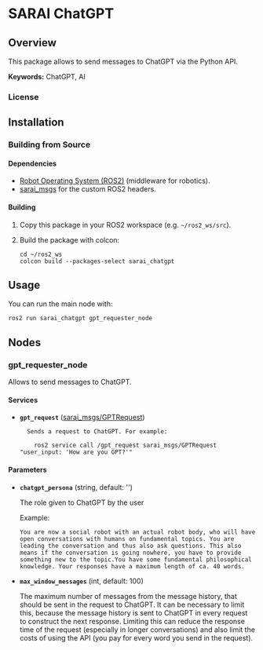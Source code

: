 # SARAI ChatGPT

## Overview

This package allows to send messages to ChatGPT via the Python API.

**Keywords:** ChatGPT, AI

### License

## Installation

### Building from Source

#### Dependencies

- [Robot Operating System (ROS2)](https://docs.ros.org/en/humble/index.html) (middleware for robotics).
- [sarai_msgs](https://gitlab.kit.edu/kit/iar/sarai/software/ros2/sarai-standalone/sarai_msgs) for the custom ROS2 headers.

#### Building

1) Copy this package in your ROS2 workspace (e.g. `~/ros2_ws/src`).

2) Build the package with colcon:
    ```
    cd ~/ros2_ws
    colcon build --packages-select sarai_chatgpt
    ```

## Usage

You can run the main node with:
```
ros2 run sarai_chatgpt gpt_requester_node
```

## Nodes

### gpt_requester_node

Allows to send messages to ChatGPT.

#### Services

* **`gpt_request`** ([sarai_msgs/GPTRequest](https://gitlab.kit.edu/kit/iar/sarai/software/ros2/sarai-standalone/sarai_msgs/-/blob/main/srv/GPTRequest.srv))
        
        Sends a request to ChatGPT. For example:
    ```
        ros2 service call /gpt_request sarai_msgs/GPTRequest "user_input: 'How are you GPT?'"
    ```

#### Parameters

* **`chatgpt_persona`** (string, default: '')

    The role given to ChatGPT by the user

    Example:
    ```
    You are now a social robot with an actual robot body, who will have open conversations with humans on fundamental topics. You are leading the conversation and thus also ask questions. This also means if the conversation is going nowhere, you have to provide something new to the topic.You have some fundamental philosophical knowledge. Your responses have a maximum length of ca. 40 words.
    ```

* **`max_window_messages`** (int, default: 100)

    The maximum number of messages from the message history, that should be sent in the request to ChatGPT. It can be necessary to limit this, because the message history is sent to ChatGPT in every request to construct the next response. Limiting this can reduce the response time of the request (especially in longer conversations) and also limit the costs of using the API (you pay for every word you send in the request).